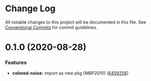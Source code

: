 # Change Log

All notable changes to this project will be documented in this file.
See [Conventional Commits](https://conventionalcommits.org) for commit guidelines.

# 0.1.0 (2020-08-28)


### Features

* **colored-noise:** import as new pkg (MBP2010) ([6459256](https://github.com/thi-ng/umbrella/commit/64592562ee4e4374011edc596e28f41b94218b44))
